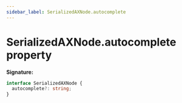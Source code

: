 ```yaml
---
sidebar_label: SerializedAXNode.autocomplete
---
```


# SerializedAXNode.autocomplete property

**Signature:**

```typescript
interface SerializedAXNode {
  autocomplete?: string;
}
```
